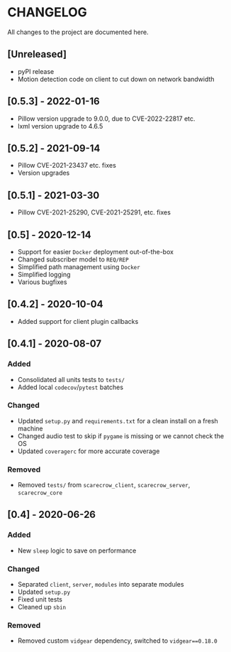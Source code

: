 # CHANGELOG
All changes to the project are documented here.

## [Unreleased]
- pyPI release 
- Motion detection code on client to cut down on network bandwidth

## [0.5.3] - 2022-01-16
* Pillow version upgrade to 9.0.0, due to CVE-2022-22817 etc.
* lxml version upgrade to 4.6.5

## [0.5.2] - 2021-09-14
* Pillow CVE-2021-23437 etc. fixes
* Version upgrades

## [0.5.1] - 2021-03-30
* Pillow CVE-2021-25290, CVE-2021-25291, etc. fixes

## [0.5] - 2020-12-14
* Support for easier `Docker` deployment out-of-the-box
* Changed subscriber model to `REQ/REP`
* Simplified path management using `Docker`
* Simplified logging
* Various bugfixes

## [0.4.2] - 2020-10-04
* Added support for client plugin callbacks

## [0.4.1] - 2020-08-07

### Added
- Consolidated all units tests to `tests/` 
- Added local `codecov`/`pytest` batches

### Changed
- Updated `setup.py` and `requirements.txt` for a clean install on a fresh machine
- Changed audio test to skip if `pygame` is missing or we cannot check the OS
- Updated `coveragerc` for more accurate coverage

### Removed
- Removed `tests/` from `scarecrow_client`, `scarecrow_server`, `scarecrow_core`

## [0.4] - 2020-06-26
### Added
- New `sleep` logic to save on performance

### Changed
- Separated `client`, `server`, `modules` into separate modules
- Updated `setup.py`
- Fixed unit tests 
- Cleaned up `sbin`

### Removed
- Removed custom `vidgear` dependency, switched to `vidgear==0.18.0`